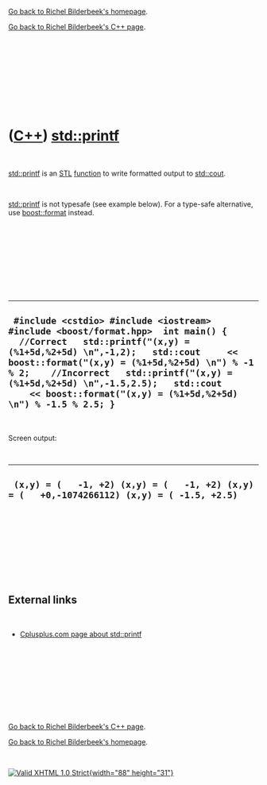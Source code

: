 [Go back to Richel Bilderbeek's homepage](index.htm).

[Go back to Richel Bilderbeek's C++ page](Cpp.htm).

 

 

 

 

 

([C++](Cpp.htm)) [std::printf](CppPrintf.htm)
=============================================

 

[std::printf](CppPrintf.htm) is an [STL](CppStl.htm)
[function](CppFunction.htm) to write formatted output to
[std::cout](CppCout.htm).

 

[std::printf](CppPrintf.htm) is not typesafe (see example below). For a
type-safe alternative, use [boost::format](CppFormat.htm) instead.

 

 

 

 

 

  -----------------------------------------------------------------------------------------------------------------------------------------------------------------------------------------------------------------------------------------------------------------------------------------------------------------------------------------------------------------------
  ` #include <cstdio> #include <iostream> #include <boost/format.hpp>  int main() {   //Correct   std::printf("(x,y) = (%1+5d,%2+5d) \n",-1,2);   std::cout     << boost::format("(x,y) = (%1+5d,%2+5d) \n") % -1 % 2;    //Incorrect   std::printf("(x,y) = (%1+5d,%2+5d) \n",-1.5,2.5);   std::cout     << boost::format("(x,y) = (%1+5d,%2+5d) \n") % -1.5 % 2.5; }`
  -----------------------------------------------------------------------------------------------------------------------------------------------------------------------------------------------------------------------------------------------------------------------------------------------------------------------------------------------------------------------

 

Screen output:

 

  ----------------------------------------------------------------------------------------------
  ` (x,y) = (   -1, +2) (x,y) = (   -1, +2) (x,y) = (   +0,-1074266112) (x,y) = ( -1.5, +2.5)`
  ----------------------------------------------------------------------------------------------

 

 

 

 

 

External links
--------------

 

-   [Cplusplus.com page about
    std::printf](http://www.cplusplus.com/reference/clibrary/cstdio/printf)

 

 

 

 

 

[Go back to Richel Bilderbeek's C++ page](Cpp.htm).

[Go back to Richel Bilderbeek's homepage](index.htm).

 

[![Valid XHTML 1.0 Strict](valid-xhtml10.png){width="88"
height="31"}](http://validator.w3.org/check?uri=referer)
